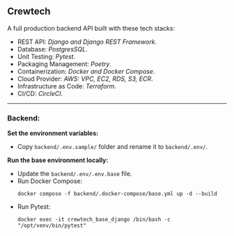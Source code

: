 ## Crewtech
A full production backend API built with these tech stacks:
- REST API: _Django and Django REST Framework_.
- Database: _PostgresSQL_.
- Unit Testing: _Pytest_.
- Packaging Management: _Poetry_.
- Containerization: _Docker and Docker Compose_.
- Cloud Provider: _AWS: VPC, EC2, RDS, S3, ECR_.
- Infrastructure as Code: _Terraform_.
- CI/CD: _CircleCI_.

---

### Backend:

**Set the environment variables:**
- Copy `backend/.env.sample/` folder and rename it to `backend/.env/`.

**Run the base environment locally:**
- Update the `backend/.env/.env.base` file.
- Run Docker Compose:
  ```shell
  docker compose -f backend/.docker-compose/base.yml up -d --build
  ```
- Run Pytest:
  ```shell
  docker exec -it crewtech_base_django /bin/bash -c "/opt/venv/bin/pytest"
  ```

